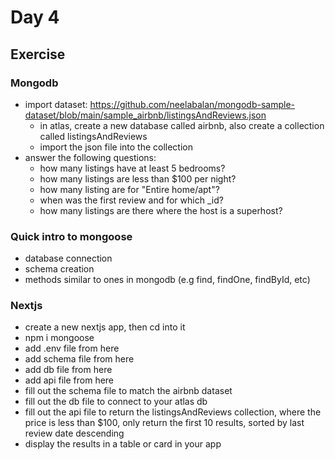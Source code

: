 # Day 4

## Exercise

### Mongodb

- import dataset: https://github.com/neelabalan/mongodb-sample-dataset/blob/main/sample_airbnb/listingsAndReviews.json
  - in atlas, create a new database called airbnb, also create a collection called listingsAndReviews
  - import the json file into the collection
- answer the following questions:
  - how many listings have at least 5 bedrooms?
  - how many listings are less than $100 per night?
  - how many listing are for "Entire home/apt"?
  - when was the first review and for which \_id?
  - how many listings are there where the host is a superhost?

### Quick intro to mongoose

- database connection
- schema creation
- methods similar to ones in mongodb (e.g find, findOne, findById, etc)

### Nextjs

- create a new nextjs app, then cd into it
- npm i mongoose
- add .env file from here
- add schema file from here
- add db file from here
- add api file from here
- fill out the schema file to match the airbnb dataset
- fill out the db file to connect to your atlas db
- fill out the api file to return the listingsAndReviews collection, where the price is less than $100, only return the first 10 results, sorted by last review date descending
- display the results in a table or card in your app
